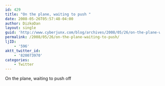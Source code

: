 ```yaml
---
id: 429
title: "On the plane, waiting to push "
date: 2008-05-26T05:57:48-04:00
author: DizkoDan
layout: single
guid: 'http://www.cyberjunx.com/blog/archives/2008/05/26/on-the-plane-waiting-to-push/'
permalink: /2008/05/26/on-the-plane-waiting-to-push/
ljID:
    - '596'
aktt_twitter_id:
    - '820073970'
categories:
    - Twitter
---
```


On the plane, waiting to push off